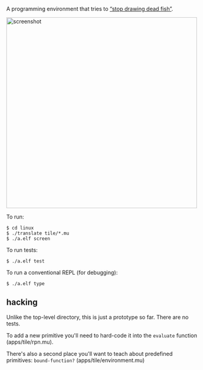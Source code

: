 A programming environment that tries to [&ldquo;stop drawing dead fish&rdquo;](http://worrydream.com/#!/StopDrawingDeadFish).

<img alt='screenshot' src='../../html/rpn5.png' width='500px'>

To run:

```
$ cd linux
$ ./translate tile/*.mu
$ ./a.elf screen
```

To run tests:

```
$ ./a.elf test
```

To run a conventional REPL (for debugging):

```
$ ./a.elf type
```

## hacking

Unlike the top-level directory, this is just a prototype so far. There are no
tests.

To add a new primitive you'll need to hard-code it into the `evaluate`
function (apps/tile/rpn.mu).

There's also a second place you'll want to teach about predefined primitives:
`bound-function?` (apps/tile/environment.mu)
